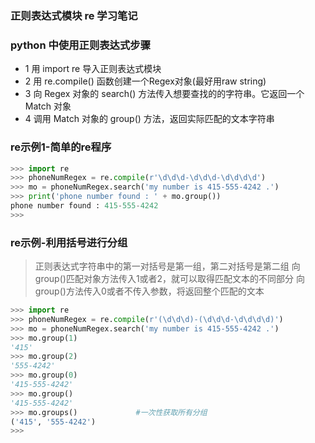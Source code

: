 ### 正则表达式模块 re 学习笔记

### python 中使用正则表达式步骤
- 1 用 import re  导入正则表达式模块
- 2 用 re.compile() 函数创建一个Regex对象(最好用raw string)
- 3 向 Regex 对象的 search() 方法传入想要查找的的字符串。它返回一个 Match 对象
- 4 调用 Match 对象的 group() 方法，返回实际匹配的文本字符串

### re示例1-简单的re程序
```python
>>> import re
>>> phoneNumRegex = re.compile(r'\d\d\d-\d\d\d-\d\d\d\d')
>>> mo = phoneNumRegex.search('my number is 415-555-4242 .')
>>> print('phone number found : ' + mo.group())
phone number found : 415-555-4242
>>>
```

### re示例-利用括号进行分组
> 正则表达式字符串中的第一对括号是第一组，第二对括号是第二组
> 向group()匹配对象方法传入1或者2，就可以取得匹配文本的不同部分
> 向group()方法传入0或者不传入参数，将返回整个匹配的文本
```python
>>> import re
>>> phoneNumRegex = re.compile(r'(\d\d\d)-(\d\d\d-\d\d\d\d)')
>>> mo = phoneNumRegex.search('my number is 415-555-4242 .')
>>> mo.group(1)
'415'
>>> mo.group(2)
'555-4242'
>>> mo.group(0)
'415-555-4242'
>>> mo.group()
'415-555-4242'
>>> mo.groups()             #一次性获取所有分组
('415', '555-4242')
>>> 
```